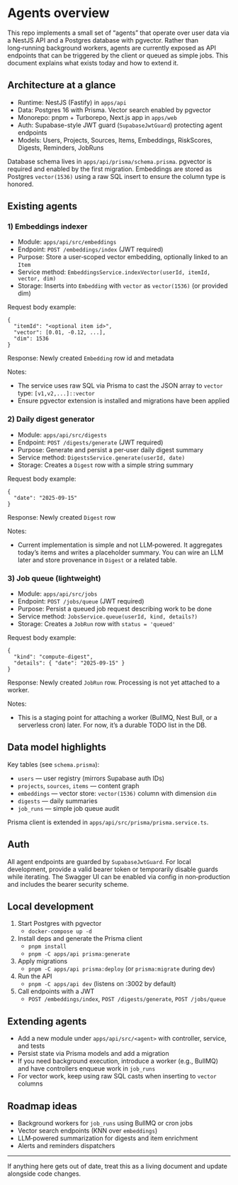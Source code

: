 # Agents overview

This repo implements a small set of “agents” that operate over user data via a NestJS API and a Postgres database with pgvector. Rather than long‑running background workers, agents are currently exposed as API endpoints that can be triggered by the client or queued as simple jobs. This document explains what exists today and how to extend it.

## Architecture at a glance

- Runtime: NestJS (Fastify) in `apps/api`
- Data: Postgres 16 with Prisma. Vector search enabled by pgvector
- Monorepo: pnpm + Turborepo, Next.js app in `apps/web`
- Auth: Supabase-style JWT guard (`SupabaseJwtGuard`) protecting agent endpoints
- Models: Users, Projects, Sources, Items, Embeddings, RiskScores, Digests, Reminders, JobRuns

Database schema lives in `apps/api/prisma/schema.prisma`. pgvector is required and enabled by the first migration. Embeddings are stored as Postgres `vector(1536)` using a raw SQL insert to ensure the column type is honored.

## Existing agents

### 1) Embeddings indexer

- Module: `apps/api/src/embeddings`
- Endpoint: `POST /embeddings/index` (JWT required)
- Purpose: Store a user‑scoped vector embedding, optionally linked to an `Item`
- Service method: `EmbeddingsService.indexVector(userId, itemId, vector, dim)`
- Storage: Inserts into `Embedding` with `vector` as `vector(1536)` (or provided dim)

Request body example:

```
{
  "itemId": "<optional item id>",
  "vector": [0.01, -0.12, ...],
  "dim": 1536
}
```

Response: Newly created `Embedding` row id and metadata

Notes:

- The service uses raw SQL via Prisma to cast the JSON array to `vector` type: `[v1,v2,...]::vector`
- Ensure pgvector extension is installed and migrations have been applied

### 2) Daily digest generator

- Module: `apps/api/src/digests`
- Endpoint: `POST /digests/generate` (JWT required)
- Purpose: Generate and persist a per‑user daily digest summary
- Service method: `DigestsService.generate(userId, date)`
- Storage: Creates a `Digest` row with a simple string summary

Request body example:

```
{
  "date": "2025-09-15"
}
```

Response: Newly created `Digest` row

Notes:

- Current implementation is simple and not LLM‑powered. It aggregates today’s items and writes a placeholder summary. You can wire an LLM later and store provenance in `Digest` or a related table.

### 3) Job queue (lightweight)

- Module: `apps/api/src/jobs`
- Endpoint: `POST /jobs/queue` (JWT required)
- Purpose: Persist a queued job request describing work to be done
- Service method: `JobsService.queue(userId, kind, details?)`
- Storage: Creates a `JobRun` row with `status = 'queued'`

Request body example:

```
{
  "kind": "compute-digest",
  "details": { "date": "2025-09-15" }
}
```

Response: Newly created `JobRun` row. Processing is not yet attached to a worker.

Notes:

- This is a staging point for attaching a worker (BullMQ, Nest Bull, or a serverless cron) later. For now, it’s a durable TODO list in the DB.

## Data model highlights

Key tables (see `schema.prisma`):

- `users` — user registry (mirrors Supabase auth IDs)
- `projects`, `sources`, `items` — content graph
- `embeddings` — vector store: `vector(1536)` column with dimension `dim`
- `digests` — daily summaries
- `job_runs` — simple job queue audit

Prisma client is extended in `apps/api/src/prisma/prisma.service.ts`.

## Auth

All agent endpoints are guarded by `SupabaseJwtGuard`. For local development, provide a valid bearer token or temporarily disable guards while iterating. The Swagger UI can be enabled via config in non‑production and includes the bearer security scheme.

## Local development

1. Start Postgres with pgvector
   - `docker-compose up -d`
2. Install deps and generate the Prisma client
   - `pnpm install`
   - `pnpm -C apps/api prisma:generate`
3. Apply migrations
   - `pnpm -C apps/api prisma:deploy` (or `prisma:migrate` during dev)
4. Run the API
   - `pnpm -C apps/api dev` (listens on :3002 by default)
5. Call endpoints with a JWT
   - `POST /embeddings/index`, `POST /digests/generate`, `POST /jobs/queue`

## Extending agents

- Add a new module under `apps/api/src/<agent>` with controller, service, and tests
- Persist state via Prisma models and add a migration
- If you need background execution, introduce a worker (e.g., BullMQ) and have controllers enqueue work in `job_runs`
- For vector work, keep using raw SQL casts when inserting to `vector` columns

## Roadmap ideas

- Background workers for `job_runs` using BullMQ or cron jobs
- Vector search endpoints (KNN over `embeddings`)
- LLM‑powered summarization for digests and item enrichment
- Alerts and reminders dispatchers

---

If anything here gets out of date, treat this as a living document and update alongside code changes.
